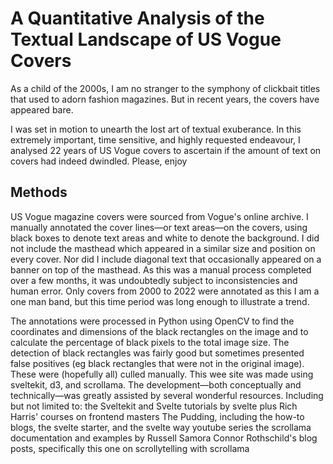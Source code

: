 # A Quantitative Analysis of the Textual Landscape of US Vogue Covers

As a child of the 2000s, I am no stranger to the symphony of clickbait titles that used to adorn fashion magazines. But in recent years, the covers have appeared bare.

I was set in motion to unearth the lost art of textual exuberance. In this extremely important, time sensitive, and highly requested endeavour, I analysed 22 years of US Vogue covers to ascertain if the amount of text on covers had indeed dwindled. Please, enjoy

## Methods

US Vogue magazine covers were sourced from Vogue's online archive. I manually annotated the cover lines—or text areas—on the covers, using black boxes to denote text areas and white to denote the background. I did not include the masthead which appeared in a similar size and position on every cover. Nor did I include diagonal text that occasionally appeared on a banner on top of the masthead. As this was a manual process completed over a few months, it was undoubtedly subject to inconsistencies and human error. Only covers from 2000 to 2022 were annotated as this I am a one man band, but this time period was long enough to illustrate a trend.

The annotations were processed in Python using OpenCV to find the coordinates and dimensions of the black rectangles on the image and to calculate the percentage of black pixels to the total image size. The detection of black rectangles was fairly good but sometimes presented false positives (eg black rectangles that were not in the original image). These were (hopefully all) culled manually.
This wee site was made using sveltekit, d3, and scrollama. The development—both conceptually and technically—was greatly assisted by several wonderful resources. Including but not limited to:
the Sveltekit and Svelte tutorials by svelte plus Rich Harris' courses on frontend masters
The Pudding, including the how-to blogs, the svelte starter, and the svelte way youtube series
the scrollama documentation and examples by Russell Samora
Connor Rothschild's blog posts, specifically this one on scrollytelling with scrollama
